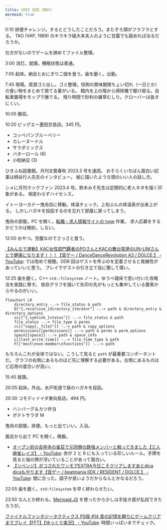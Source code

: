 ```yaml
---
title: 1053 日目（晴れ）
mermaid: true
---
```


0:10 排便チャレンジ。するとどうしたことだろう。またぞろ頭がフラフラとする。
TAO (VAP, 1989) のキラキラ組大本夫人のように甘露でも舐めれば治るだろうか。

仕方がないのでゲームを諦めてファイル整理。

3:00 消灯。就寝。睡眠状態は普通。

7:05 起床。納豆とおにぎり二個を食う。歯を磨く。出勤。

7:45 現場。資源ゴミ出し。ゴミ整理。恒例の賞味期限ちょい切れ（一日とか）の食い物をまとめて捨てる輩がいる。
館内を上の階から掃除機で駆け廻る。自転車置場をモップで撫でる。
残り時間で砂利の雑草むしり。クローバーは抜きにくい。

10:05 撤収。

10:20 ビッグエー墨田京島店。345 円。

* コッペパンブルーベリー
* カレーヌードル
* サラダミックス
* バターロール (6)
* 小粒納豆 (3)

ひきふね図書館。月刊文藝春秋 2023.3 号を速読。
おそらくいちばん面白い記事は柄谷行人先生のインタビュー。
絵に描いたような頭のいい人の話し方。

シメに月刊マックファン 2023.4 号。鈴木みそ先生は定期的に老人ネタを描く印象がある。
相変わらずハイセンス。

イトーヨーカドー曳舟店に移動。体温チェック。上旬ぶんの体温表が出来上がる。
しかしハガキを投函するのを忘れて部屋に戻ってしまう。

曳舟の部屋。PC を開く。[転職・求人情報サイトの type](https://type.jp/) 作業。
求人応募をするかどうかは微妙。しない。

12:00 おやつ。空腹なのでさっさと食う。

[【みんなで運動】KAC女性部門覇者のPOさんとKACの舞台常連のUN-LIMさんとで健康になります！！！【音ゲー / DanceDanceRevolution A3 / DOLCE.】 - YouTube](https://www.youtube.com/watch?v=e_mSC_qDC6s):
では改めて視聴。DDR 回はゲストを呼ぶのを定着させると発展性があっていいと思う。
プレイでゲストの引き立て役に徹して偉い。

12:25 歯を磨く。C++ ``std::filesystem`` ノート。ゆうべ寝床で思い付いた攻略法を実践に移す。
依存グラフを描いて矢印の先がもっとも集中している要素からやるのがいい。

```mermaid
flowchart LR
    directory_entry -.-> file_status & path
    D["{,recursive_}directory_iterator"] -.-> path & directory_entry & directory_options
    ss[["{,symlink_}status"]] -.-> file_status & path
    file_status -.-> file_type & perms
    cc[["copy{,_file}"]] -.-> path & copy_options
    permissions[[permissions]] -.-> path & perms & perm_options
    space[[space]] -.-> path & space_info
    L[[last_write_time]] -.-> file_time_type & path
    F[["most\nnon-member\nfunctions"]] -..-> path
```

もちろんこれが全体ではない。こうして見ると `path` が最重要コンポーネントだ。
グラフの右側にあるものほど先に理解する必要がある。左側にあるものほど応用の度合いが高い。

15:45 就寝。

20:05 起床。外出。水戸街道で昼のハガキを投函。

20:30 コモディイイダ東向島店。494 円。

* ハンバーグ＆カツ弁当
* ポテトサラダ M

曳舟の部屋。排便。もっと出ていい。入浴。

風呂から出て PC を開く。晩飯。

* [オープン前の吉祥寺の雀荘で元同僚の鉄強メンバーと戦ってきました【三人麻雀レイズ】 - YouTube](https://www.youtube.com/watch?v=TcGWjV8-SF0):
  赤が 2 と 8 にも入っている珍しいルール。手牌を見ると端の牌が浮いていることがあって面白い。
* [【リベンジ】ボコされたワンモアEXTRA今日こそクリアしますあとdica dicaもやります【音ゲー / beatmania IIDX / RESIDENT / DOLCE.】 - YouTube](https://www.youtube.com/watch?v=5gj06SluIiY):
  間に合った。調子が良いようだからなんとかなるだろう。

22:05 歯を磨く。`std:filesystem` を早く終わらせたい。

23:50 なんとか終わる。[Mermaid.JS] を使ったから少しは手抜き感が払拭できたろうが。

[ファイナルファンタジータクティクス PS版 #14 昔の記憶を頼りにゲームクリアまでプレイ【FFT】【ゆっくり実況】 - YouTube](https://www.youtube.com/watch?v=XDej_UBx-M0):
時間いっぱいまでチェック。

[Mermaid.JS]: https://mermaid-js.github.io/mermaid/
